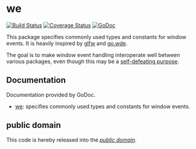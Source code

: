 we
==

[![Build Status](https://travis-ci.org/mewmew/we.svg?branch=master)](https://travis-ci.org/mewmew/we)
[![Coverage Status](https://img.shields.io/coveralls/mewmew/we.svg)](https://coveralls.io/r/mewmew/we?branch=master)
[![GoDoc](https://godoc.org/github.com/mewmew/we?status.svg)](https://godoc.org/github.com/mewmew/we)

This package specifies commonly used types and constants for window events. It
is heavily inspired by [glfw][] and [go.wde][].

The goal is to make window event handling interoperate well between various
packages, even though this may be a [self-defeating purpose][].

[glfw]: https://github.com/glfw/glfw/
[go.wde]: https://github.com/skelterjohn/go.wde/
[self-defeating purpose]: https://xkcd.com/927/

Documentation
-------------

Documentation provided by GoDoc.

- [we][]: specifies commonly used types and constants for window events.

[we]: http://godoc.org/github.com/mewmew/we

public domain
-------------

This code is hereby released into the *[public domain][]*.

[public domain]: https://creativecommons.org/publicdomain/zero/1.0/
